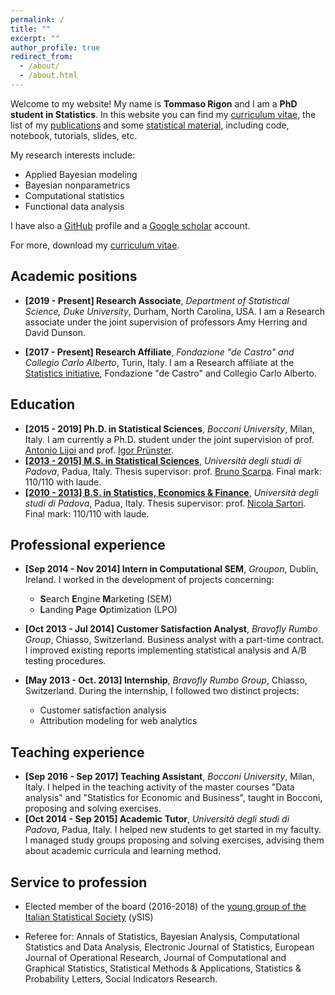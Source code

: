 ```yaml
---
permalink: /
title: ""
excerpt: ""
author_profile: true
redirect_from:
  - /about/
  - /about.html
---
```


Welcome to my website! My name is **Tommaso Rigon** and I am a **PhD student in Statistics**. In this website you can find my [curriculum vitae](/files/cv_Rigon.pdf), the list of my [publications](/publications/) and some [statistical material](/year-archive/), including code, notebook, tutorials, slides, etc.

My research interests include:
* Applied Bayesian modeling
* Bayesian nonparametrics
* Computational statistics
* Functional data analysis

I have also a [<i class="fa fa-github"></i> GitHub](https://github.com/tommasorigon) profile and a [<i class="fa fa-google"></i> Google scholar](https://scholar.google.it/citations?user=vRRVHqgAAAAJ&hl=en) account. 

For more, download my [curriculum vitae](/files/cv_Rigon.pdf).

## <i class="fa fa-university"></i> Academic positions

* **[2019 - Present] Research Associate**, *Department of Statistical Science, Duke University*, Durham, North Carolina, USA. I am a Research associate under the joint supervision of professors Amy Herring and David Dunson. 

* **[2017 - Present] Research Affiliate**, *Fondazione "de Castro" and Collegio Carlo Alberto*, Turin, Italy. I am a Research affiliate at the [Statistics initiative](https://www.carloalberto.org/research/statistics-initiative/), Fondazione "de Castro" and Collegio Carlo Alberto. 

## <i class="fa fa-graduation-cap"></i> Education

* **[2015 - 2019] Ph.D. in Statistical Sciences**, *Bocconi University*, Milan, Italy. I am currently a Ph.D. student under the joint supervision of  prof. [Antonio Lijoi](http://mypage.unibocconi.eu/antoniolijoi/) and prof. [Igor Prünster](http://mypage.unibocconi.eu/igorpruenster/).
* **[[2013 - 2015] M.S. in Statistical Sciences](http://tesi.cab.unipd.it/49380/1/Rigon_Tommaso.pdf)**, *Università degli studi di Padova*, Padua, Italy. Thesis supervisor: prof. [Bruno Scarpa](http://homes.stat.unipd.it/bruno/). Final mark: 110/110 with laude.
* **[[2010 - 2013] B.S. in Statistics, Economics & Finance](http://tesi.cab.unipd.it/42884/1/Rigon_Tommaso.pdf)**, *Università degli studi di Padova*, Padua, Italy. Thesis supervisor: prof. [Nicola Sartori](https://homes.stat.unipd.it/nicolasartori/en/content/home). Final mark: 110/110 with laude.

## <i class="fa fa-industry"></i> Professional experience

* **[Sep  2014 - Nov  2014] Intern in Computational SEM**, *Groupon*, Dublin, Ireland. I worked in the development of projects concerning:
    * **S**earch **E**ngine **M**arketing (SEM)
    * **L**anding **P**age **O**ptimization (LPO)

* **[Oct  2013 - Jul  2014] Customer Satisfaction Analyst**, *Bravofly Rumbo Group*, Chiasso, Switzerland. Business analyst with a part-time contract. I improved existing reports implementing statistical analysis and A/B testing procedures.

* **[May 2013 - Oct. 2013] Internship**, *Bravofly Rumbo Group*, Chiasso, Switzerland. During the internship, I followed two distinct projects:
    * Customer satisfaction analysis
    * Attribution modeling for web analytics

## <i class="fa fa-book"></i> Teaching experience
  
* **[Sep 2016 - Sep 2017] Teaching Assistant**, *Bocconi University*, Milan, Italy. I helped in the teaching activity of the master courses "Data analysis" and "Statistics for Economic and Business", taught in Bocconi, proposing and solving exercises.
*  **[Oct 2014 - Sep 2015] Academic Tutor**, *Università degli studi di Padova*, Padua, Italy. I helped new students to get started in my faculty. I managed study groups proposing and solving exercises, advising them about academic curricula and learning method.

## <i class="fa fa-globe"></i> Service to profession
  
  * Elected member of the board (2016-2018) of the [young group of the Italian Statistical Society](https://youngsis.github.io) (ySIS)
  
  * Referee for: Annals of Statistics, Bayesian Analysis, Computational Statistics and Data Analysis, Electronic Journal of Statistics, European Journal of Operational Research, Journal of Computational and Graphical Statistics, Statistical Methods & Applications, Statistics & Probability Letters, Social Indicators Research.
      
      
